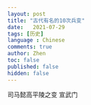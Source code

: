 ```yaml
---
layout: post
title: "古代有名的10次兵变"
date:   2021-07-29
tags: [历史]
language : Chinese
comments: true
author: Zhen
toc: false
published: false
hidden: false
---
```



司马懿高平陵之变
宣武门

<!--stackedit_data:
eyJoaXN0b3J5IjpbODcwMDU1NTcxXX0=
-->